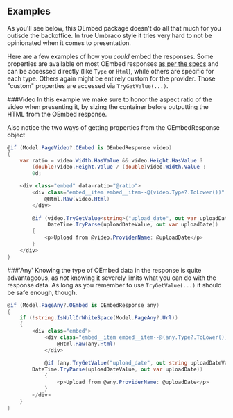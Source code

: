 ## Examples

As you'll see below, this OEmbed package doesn't do all that much for you outisde the backoffice. In true Umbraco style it tries very hard to not be opinionated when it comes to presentation.

Here are a few examples of how you *could* embed the responses. Some properties are available on most OEmbed responses  [as per the specs](https://oembed.com/#section2) and can be accessed directly (like ``Type`` or ``Html``), while others are specific for each type. Others again might be entirely custom for the provider. Those "custom" properties are accessed via ``TryGetValue(...)``.

###Video
In this example we make sure to honor the aspect ratio of the video when presenting it, by sizing the container before outputting the HTML from the OEmbed response.

Also notice the two ways of getting properties from the OEmbedResponse object

```csharp
@if (Model.PageVideo?.OEmbed is OEmbedResponse video)
{
    var ratio = video.Width.HasValue && video.Height.HasValue ?
        (double)video.Height.Value / (double)video.Width.Value :
        0d;

    <div class="embed" data-ratio="@ratio">
        <div class="embed__item embed__item--@(video.Type?.ToLower())" style="padding-bottom: @Math.Round(ratio * 100, 2).ToString(CultureInfo.InvariantCulture)%;">
            @Html.Raw(video.Html)
        </div>
        
        @if (video.TryGetValue<string>("upload_date", out var uploadDateValue) &&
             DateTime.TryParse(uploadDateValue, out var uploadDate))
        {
            <p>Upload from @video.ProviderName: @uploadDate</p>
        }
    </div>
}
```

###'Any'
Knowing the type of OEmbed data in the response is quite advantageous, as _not_ knowing it severely limits what you can do with the response data. As long as you remember to use ``TryGetValue(...)`` it should be safe enough, though.

```csharp
@if (Model.PageAny?.OEmbed is OEmbedResponse any)
{
    if (!string.IsNullOrWhiteSpace(Model.PageAny?.Url))
    {
        <div class="embed">
            <div class="embed__item embed__item--@(any.Type?.ToLower())">
                @Html.Raw(any.Html)
            </div>

            @if (any.TryGetValue("upload_date", out string uploadDateValue) &&
        DateTime.TryParse(uploadDateValue, out var uploadDate))
            {
                <p>Upload from @any.ProviderName: @uploadDate</p>
            }
        </div>
    }
}
```
